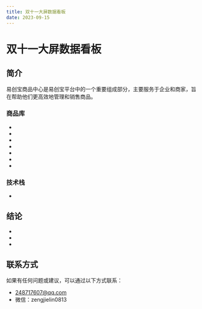 ```yaml
---
title: 双十一大屏数据看板
date: 2023-09-15
---
```


# 双十一大屏数据看板

## 简介
易创宝商品中心是易创宝平台中的一个重要组成部分，主要服务于企业和商家，旨在帮助他们更高效地管理和销售商品。

### 商品库
- 
- 
- 
- 
- 
- 
- 

<!-- ![商品库](ffff) -->

### 技术栈
- 

## 结论
- 
- 
- 

## 联系方式
如果有任何问题或建议，可以通过以下方式联系：
- 248717607@qq.com
- 微信：zengjielin0813